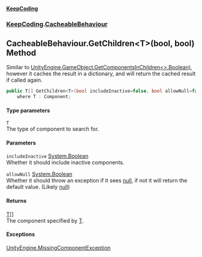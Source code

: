 #### [KeepCoding](index.md 'index')
### [KeepCoding](KeepCoding.md 'KeepCoding').[CacheableBehaviour](KeepCoding_CacheableBehaviour.md 'KeepCoding.CacheableBehaviour')
## CacheableBehaviour.GetChildren&lt;T&gt;(bool, bool) Method
Similar to [UnityEngine.GameObject.GetComponentsInChildren&lt;&gt;.Boolean)](https://docs.microsoft.com/en-us/dotnet/api/UnityEngine.GameObject.GetComponentsInChildren--1#UnityEngine_GameObject_GetComponentsInChildren__1_System_Boolean_ 'UnityEngine.GameObject.GetComponentsInChildren``1(System.Boolean)'), however it caches the result in a dictionary, and will return the cached result if called again.  
```csharp
public T[] GetChildren<T>(bool includeInactive=false, bool allowNull=false)
    where T : Component;
```
#### Type parameters
<a name='KeepCoding_CacheableBehaviour_GetChildren_T_(bool_bool)_T'></a>
`T`  
The type of component to search for.
  
#### Parameters
<a name='KeepCoding_CacheableBehaviour_GetChildren_T_(bool_bool)_includeInactive'></a>
`includeInactive` [System.Boolean](https://docs.microsoft.com/en-us/dotnet/api/System.Boolean 'System.Boolean')  
Whether it should include inactive components.
  
<a name='KeepCoding_CacheableBehaviour_GetChildren_T_(bool_bool)_allowNull'></a>
`allowNull` [System.Boolean](https://docs.microsoft.com/en-us/dotnet/api/System.Boolean 'System.Boolean')  
Whether it should throw an exception if it sees [null](https://docs.microsoft.com/en-us/dotnet/csharp/language-reference/keywords/null 'https://docs.microsoft.com/en-us/dotnet/csharp/language-reference/keywords/null'), if not it will return the default value. (Likely [null](https://docs.microsoft.com/en-us/dotnet/csharp/language-reference/keywords/null 'https://docs.microsoft.com/en-us/dotnet/csharp/language-reference/keywords/null'))
  
#### Returns
[T](KeepCoding_CacheableBehaviour_GetChildren_T_(bool_bool).md#KeepCoding_CacheableBehaviour_GetChildren_T_(bool_bool)_T 'KeepCoding.CacheableBehaviour.GetChildren&lt;T&gt;(bool, bool).T')[[]](https://docs.microsoft.com/en-us/dotnet/api/System.Array 'System.Array')  
The component specified by [T](KeepCoding_CacheableBehaviour_GetChildren_T_(bool_bool).md#KeepCoding_CacheableBehaviour_GetChildren_T_(bool_bool)_T 'KeepCoding.CacheableBehaviour.GetChildren&lt;T&gt;(bool, bool).T').
#### Exceptions
[UnityEngine.MissingComponentException](https://docs.microsoft.com/en-us/dotnet/api/UnityEngine.MissingComponentException 'UnityEngine.MissingComponentException')  

